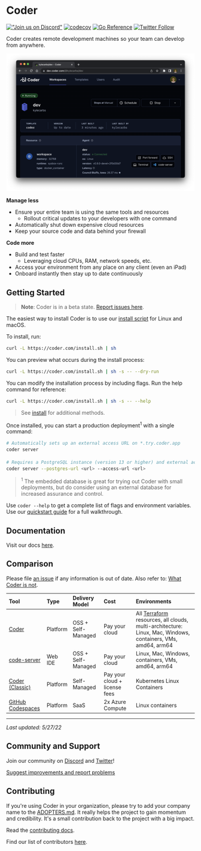 # Coder

[!["Join us on
Discord"](https://img.shields.io/badge/join-us%20on%20Discord-gray.svg?longCache=true&logo=discord&colorB=green)](https://coder.com/chat?utm_source=github.com/coder/coder&utm_medium=github&utm_campaign=readme.md)
[![codecov](https://codecov.io/gh/coder/coder/branch/main/graph/badge.svg?token=TNLW3OAP6G)](https://codecov.io/gh/coder/coder)
[![Go Reference](https://pkg.go.dev/badge/github.com/coder/coder.svg)](https://pkg.go.dev/github.com/coder/coder)
[![Twitter
Follow](https://img.shields.io/twitter/follow/coderhq?label=%40coderhq&style=social)](https://twitter.com/coderhq)

Coder creates remote development machines so your team can develop from anywhere.

<p align="center">
  <img src="./docs/images/hero-image.png">
</p>

**Manage less**

- Ensure your entire team is using the same tools and resources
  - Rollout critical updates to your developers with one command
- Automatically shut down expensive cloud resources
- Keep your source code and data behind your firewall

**Code more**

- Build and test faster
  - Leveraging cloud CPUs, RAM, network speeds, etc.
- Access your environment from any place on any client (even an iPad)
- Onboard instantly then stay up to date continuously

## Getting Started

> **Note**:
> Coder is in a beta state. [Report issues here](https://github.com/coder/coder/issues/new).

The easiest way to install Coder is to use our [install script](https://github.com/coder/coder/blob/main/install.sh) for Linux and macOS.

To install, run:

```bash
curl -L https://coder.com/install.sh | sh
```

You can preview what occurs during the install process:

```bash
curl -L https://coder.com/install.sh | sh -s -- --dry-run
```

You can modify the installation process by including flags. Run the help command for reference:

```bash
curl -L https://coder.com/install.sh | sh -s -- --help
```

> See [install](docs/install) for additional methods.

Once installed, you can start a production deployment<sup>1</sup> with a single command:

```sh
# Automatically sets up an external access URL on *.try.coder.app
coder server

# Requires a PostgreSQL instance (version 13 or higher) and external access URL
coder server --postgres-url <url> --access-url <url>
```

> <sup>1</sup> The embedded database is great for trying out Coder with small deployments, but do consider using an external database for increased assurance and control.

Use `coder --help` to get a complete list of flags and environment variables. Use our [quickstart guide](https://coder.com/docs/coder-oss/latest/quickstart) for a full walkthrough.

## Documentation

Visit our docs [here](https://coder.com/docs/coder-oss).

## Comparison

Please file [an issue](https://github.com/coder/coder/issues/new) if any information is out of date. Also refer to: [What Coder is not](https://coder.com/docs/coder-oss/latest/index#what-coder-is-not).

| Tool                                                        | Type     | Delivery Model     | Cost                          | Environments                                                                                                                                               |
| :---------------------------------------------------------- | :------- | :----------------- | :---------------------------- | :--------------------------------------------------------------------------------------------------------------------------------------------------------- |
| [Coder](https://github.com/coder/coder)                     | Platform | OSS + Self-Managed | Pay your cloud                | All [Terraform](https://www.terraform.io/registry/providers) resources, all clouds, multi-architecture: Linux, Mac, Windows, containers, VMs, amd64, arm64 |
| [code-server](https://github.com/cdr/code-server)           | Web IDE  | OSS + Self-Managed | Pay your cloud                | Linux, Mac, Windows, containers, VMs, amd64, arm64                                                                                                         |
| [Coder (Classic)](https://coder.com/docs)                   | Platform | Self-Managed       | Pay your cloud + license fees | Kubernetes Linux Containers                                                                                                                                |
| [GitHub Codespaces](https://github.com/features/codespaces) | Platform | SaaS               | 2x Azure Compute              | Linux containers                                                                                                                                           |

---

_Last updated: 5/27/22_

## Community and Support

Join our community on [Discord](https://coder.com/chat?utm_source=github.com/coder/coder&utm_medium=github&utm_campaign=readme.md) and [Twitter](https://twitter.com/coderhq)!

[Suggest improvements and report problems](https://github.com/coder/coder/issues/new/choose)

## Contributing

If you're using Coder in your organization, please try to add your company name to the [ADOPTERS.md](./ADOPTERS.md). It really helps the project to gain momentum and credibility. It's a small contribution back to the project with a big impact.

Read the [contributing docs](https://coder.com/docs/coder-oss/latest/CONTRIBUTING).

Find our list of contributors [here](https://github.com/coder/coder/graphs/contributors).
